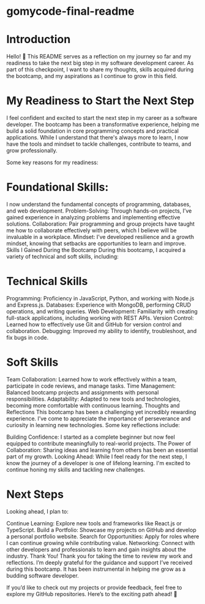 # gomycode-final-readme
# Introduction
Hello! 👋
This README serves as a reflection on my journey so far and my readiness to take the next big step in my software development career. As part of this checkpoint, I want to share my thoughts, skills acquired during the bootcamp, and my aspirations as I continue to grow in this field.

# My Readiness to Start the Next Step
I feel confident and excited to start the next step in my career as a software developer. The bootcamp has been a transformative experience, helping me build a solid foundation in core programming concepts and practical applications. While I understand that there's always more to learn, I now have the tools and mindset to tackle challenges, contribute to teams, and grow professionally.

Some key reasons for my readiness:

# Foundational Skills: 
I now understand the fundamental concepts of programming, databases, and web development.
Problem-Solving: Through hands-on projects, I’ve gained experience in analyzing problems and implementing effective solutions.
Collaboration: Pair programming and group projects have taught me how to collaborate effectively with peers, which I believe will be invaluable in a workplace.
Mindset: I’ve developed resilience and a growth mindset, knowing that setbacks are opportunities to learn and improve.
Skills I Gained During the Bootcamp
During this bootcamp, I acquired a variety of technical and soft skills, including:

# Technical Skills
Programming: Proficiency in JavaScript, Python, and working with Node.js and Express.js.
Databases: Experience with MongoDB, performing CRUD operations, and writing queries.
Web Development: Familiarity with creating full-stack applications, including working with REST APIs.
Version Control: Learned how to effectively use Git and GitHub for version control and collaboration.
Debugging: Improved my ability to identify, troubleshoot, and fix bugs in code.
# Soft Skills
Team Collaboration: Learned how to work effectively within a team, participate in code reviews, and manage tasks.
Time Management: Balanced bootcamp projects and assignments with personal responsibilities.
Adaptability: Adapted to new tools and technologies, becoming more comfortable with continuous learning.
Thoughts and Reflections
This bootcamp has been a challenging yet incredibly rewarding experience. I’ve come to appreciate the importance of perseverance and curiosity in learning new technologies. Some key reflections include:

Building Confidence: I started as a complete beginner but now feel equipped to contribute meaningfully to real-world projects.
The Power of Collaboration: Sharing ideas and learning from others has been an essential part of my growth.
Looking Ahead: While I feel ready for the next step, I know the journey of a developer is one of lifelong learning. I'm excited to continue honing my skills and tackling new challenges.
# Next Steps
Looking ahead, I plan to:

Continue Learning: Explore new tools and frameworks like React.js or TypeScript.
Build a Portfolio: Showcase my projects on GitHub and develop a personal portfolio website.
Search for Opportunities: Apply for roles where I can continue growing while contributing value.
Networking: Connect with other developers and professionals to learn and gain insights about the industry.
Thank You!
Thank you for taking the time to review my work and reflections. I’m deeply grateful for the guidance and support I’ve received during this bootcamp. It has been instrumental in helping me grow as a budding software developer.

If you’d like to check out my projects or provide feedback, feel free to explore my GitHub repositories.
Here’s to the exciting path ahead! 🚀
